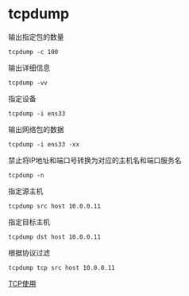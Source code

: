 # tcpdump

输出指定包的数量

```shell
tcpdump -c 100
```

输出详细信息

```shell
tcpdump -vv 
```

指定设备

```shell
tcpdump -i ens33
```

输出网络包的数据

```shell
tcpdump -i ens33 -xx
```

禁止将IP地址和端口号转换为对应的主机名和端口服务名

```shell
tcpdump -n
```

指定源主机

```shell
tcpdump src host 10.0.0.11
```

指定目标主机

```shell
tcpdump dst host 10.0.0.11
```

根据协议过滤

```shell
tcpdump tcp src host 10.0.0.11
```



[TCP使用](https://baijiahao.baidu.com/s?id=1671144485218215170&wfr=spider&for=pc)